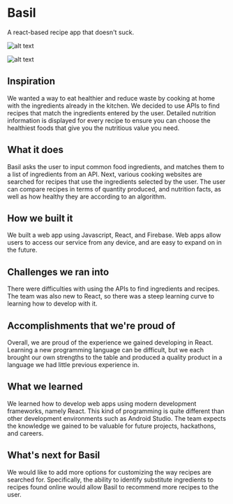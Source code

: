 # Basil

A react-based recipe app that doesn't suck.

![alt text](https://challengepost-s3-challengepost.netdna-ssl.com/photos/production/software_photos/000/932/449/datas/gallery.jpg "Basil")

![alt text](https://challengepost-s3-challengepost.netdna-ssl.com/photos/production/software_photos/000/932/452/datas/gallery.jpg "Basil")

## Inspiration

We wanted a way to eat healthier and reduce waste by cooking at home with the ingredients already in the kitchen. We decided to use APIs to find recipes that match the ingredients entered by the user. Detailed nutrition information is displayed for every recipe to ensure you can choose the healthiest foods that give you the nutritious value you need.

## What it does

Basil asks the user to input common food ingredients, and matches them to a list of ingredients from an API. Next, various cooking websites are searched for recipes that use the ingredients selected by the user. The user can compare recipes in terms of quantity produced, and nutrition facts, as well as how healthy they are according to an algorithm.

## How we built it

We built a web app using Javascript, React, and Firebase. Web apps allow users to access our service from any device, and are easy to expand on in the future.

## Challenges we ran into

There were difficulties with using the APIs to find ingredients and recipes. The team was also new to React, so there was a steep learning curve to learning how to develop with it.

## Accomplishments that we're proud of

Overall, we are proud of the experience we gained developing in React. Learning a new programming language can be difficult, but we each brought our own strengths to the table and produced a quality product in a language we had little previous experience in.

## What we learned

We learned how to develop web apps using modern development frameworks, namely React. This kind of programming is quite different than other development environments such as Android Studio. The team expects the knowledge we gained to be valuable for future projects, hackathons, and careers.

## What's next for Basil

We would like to add more options for customizing the way recipes are searched for. Specifically, the ability to identify substitute ingredients to recipes found online would allow Basil to recommend more recipes to the user.
